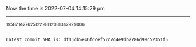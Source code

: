 Now the time is 2022-07-04 14:15:29 pm

---

<small>19582142762512298112031342929006</small>

```txt

Latest commit SHA is: df13db5e46fdcef52c7d4e9db2786d99c52351f5
```
